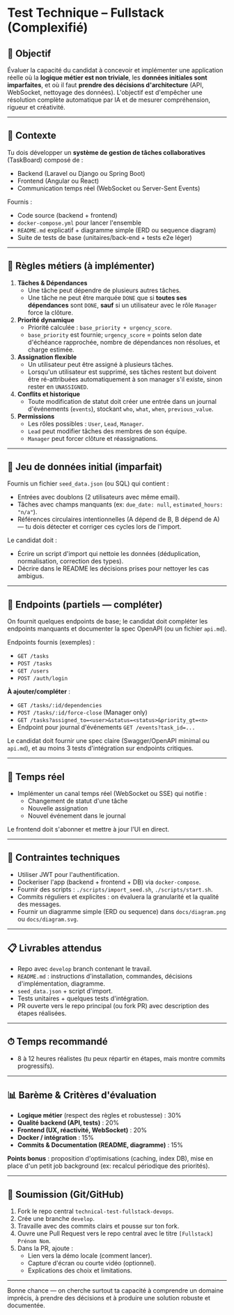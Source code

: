 # Test Technique – Fullstack (Complexifié)

## 🎯 Objectif
Évaluer la capacité du candidat à concevoir et implémenter une application réelle où la **logique métier est non triviale**, les **données initiales sont imparfaites**, et où il faut **prendre des décisions d'architecture** (API, WebSocket, nettoyage des données). L'objectif est d'empêcher une résolution complète automatique par IA et de mesurer compréhension, rigueur et créativité.

---

## 🚩 Contexte
Tu dois développer un **système de gestion de tâches collaboratives** (TaskBoard) composé de :
- Backend (Laravel ou Django ou Spring Boot)
- Frontend (Angular ou React)
- Communication temps réel (WebSocket ou Server-Sent Events)

Fournis :
- Code source (backend + frontend)
- `docker-compose.yml` pour lancer l'ensemble
- `README.md` explicatif + diagramme simple (ERD ou sequence diagram)
- Suite de tests de base (unitaires/back-end + tests e2e léger)

---

## 🧩 Règles métiers (à implémenter)
1. **Tâches & Dépendances**
   - Une tâche peut dépendre de plusieurs autres tâches.
   - Une tâche ne peut être marquée `DONE` que si **toutes ses dépendances** sont `DONE`, **sauf** si un utilisateur avec le rôle `Manager` force la clôture.
2. **Priorité dynamique**
   - Priorité calculée : `base_priority + urgency_score`.
   - `base_priority` est fournie; `urgency_score` = points selon date d'échéance rapprochée, nombre de dépendances non résolues, et charge estimée.
3. **Assignation flexible**
   - Un utilisateur peut être assigné à plusieurs tâches.
   - Lorsqu'un utilisateur est supprimé, ses tâches restent but doivent être ré-attribuées automatiquement à son manager s'il existe, sinon rester en `UNASSIGNED`.
4. **Conflits et historique**
   - Toute modification de statut doit créer une entrée dans un journal d'événements (`events`), stockant `who`, `what`, `when`, `previous_value`.
5. **Permissions**
   - Les rôles possibles : `User`, `Lead`, `Manager`.
   - `Lead` peut modifier tâches des membres de son équipe.
   - `Manager` peut forcer clôture et réassignations.

---

## 🧪 Jeu de données initial (imparfait)
Fournis un fichier `seed_data.json` (ou SQL) qui contient :
- Entrées avec doublons (2 utilisateurs avec même email).
- Tâches avec champs manquants (ex: `due_date: null`, `estimated_hours: "n/a"`).
- Références circulaires intentionnelles (A dépend de B, B dépend de A) — tu dois détecter et corriger ces cycles lors de l'import.

Le candidat doit :
- Écrire un script d'import qui nettoie les données (déduplication, normalisation, correction des types).
- Décrire dans le README les décisions prises pour nettoyer les cas ambigus.

---

## 📡 Endpoints (partiels — compléter)
On fournit quelques endpoints de base; le candidat doit compléter les endpoints manquants et documenter la spec OpenAPI (ou un fichier `api.md`).

Endpoints fournis (exemples) :
- `GET /tasks`
- `POST /tasks`
- `GET /users`
- `POST /auth/login`

**À ajouter/compléter** :
- `GET /tasks/:id/dependencies`
- `POST /tasks/:id/force-close` (Manager only)
- `GET /tasks?assigned_to=<user>&status=<status>&priority_gt=<n>`
- Endpoint pour journal d'événements `GET /events?task_id=...`

Le candidat doit fournir une spec claire (Swagger/OpenAPI minimal ou `api.md`), et au moins 3 tests d'intégration sur endpoints critiques.

---

## 🔄 Temps réel
- Implémenter un canal temps réel (WebSocket ou SSE) qui notifie :
  - Changement de statut d'une tâche
  - Nouvelle assignation
  - Nouvel événement dans le journal

Le frontend doit s'abonner et mettre à jour l'UI en direct.

---

## 🧰 Contraintes techniques
- Utiliser JWT pour l'authentification.
- Dockeriser l'app (backend + frontend + DB) via `docker-compose`.
- Fournir des scripts : `./scripts/import_seed.sh`, `./scripts/start.sh`.
- Commits réguliers et explicites : on évaluera la granularité et la qualité des messages.
- Fournir un diagramme simple (ERD ou sequence) dans `docs/diagram.png` ou `docs/diagram.svg`.

---

## 📋 Livrables attendus
- Repo avec `develop` branch contenant le travail.
- `README.md` : instructions d'installation, commandes, décisions d'implémentation, diagramme.
- `seed_data.json` + script d'import.
- Tests unitaires + quelques tests d'intégration.
- PR ouverte vers le repo principal (ou fork PR) avec description des étapes réalisées.

---

## ⏱ Temps recommandé
- 8 à 12 heures réalistes (tu peux répartir en étapes, mais montre commits progressifs).

---

## 📊 Barème & Critères d'évaluation
- **Logique métier** (respect des règles et robustesse) : 30%
- **Qualité backend (API, tests)** : 20%
- **Frontend (UX, réactivité, WebSocket)** : 20%
- **Docker / intégration** : 15%
- **Commits & Documentation (README, diagramme)** : 15%

**Points bonus** : proposition d'optimisations (caching, index DB), mise en place d'un petit job background (ex: recalcul périodique des priorités).

---

## 🚀 Soumission (Git/GitHub)
1. Fork le repo central `technical-test-fullstack-devops`.
2. Crée une branche `develop`.
3. Travaille avec des commits clairs et pousse sur ton fork.
4. Ouvre une Pull Request vers le repo central avec le titre `[Fullstack] Prénom Nom`.
5. Dans la PR, ajoute :
   - Lien vers la démo locale (comment lancer).
   - Capture d'écran ou courte vidéo (optionnel).
   - Explications des choix et limitations.

---

Bonne chance — on cherche surtout ta capacité à comprendre un domaine imprécis, à prendre des décisions et à produire une solution robuste et documentée.

